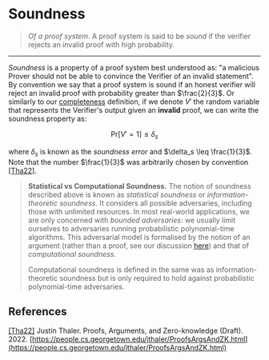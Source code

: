 # Soundness
> *Of a proof system*. A proof system is said to be *sound* if the verifier rejects an invalid proof with high probability.
---

*Soundness* is a property of a proof system best understood as: "a malicious Prover should not be able to convince the Verifier of an invalid statement". By convention we say that a proof system is sound if an honest verifier will reject an invalid proof with probability greater than $\frac{2}{3}$. Or similarly to our [completeness](def:completeness) definition, if we denote $V'$ the random variable that represents the Verifier's output given an **invalid** proof, we can write the soundness property as:

$$
\text{Pr}\left[ V' = 1 \right] \leq \delta_s
$$

where $\delta_s$ is known as the *soundness error* and $\delta_s \leq \frac{1}{3}$. Note that the number $\frac{1}{3}$ was arbitrarily chosen by convention [[Tha22]](https://people.cs.georgetown.edu/jthaler/ProofsArgsAndZK.html).

> **Statistical vs Computational Soundness.**
> The notion of soundness described above is known as *statistical soundness* or *information-theoretic soundness*. It considers all possible adversaries, including those with unlimited resources. In most real-world applications, we are only concerned with *bounded adversaries*: we usually limit ourselves to adversaries running probabilistic polynomial-time algorithms. This adversarial model is formalised by the notion of an argument (rather than a proof, see our discussion [here](./snark.md#proof-vs-argument)) and that of *computational soundness*.
>
> Computational soundness is defined in the same was as information-theoretic soundness but is only required to hold against probabilistic polynomial-time adversaries.



## References
[[Tha22]](https://people.cs.georgetown.edu/jthaler/ProofsArgsAndZK.html) Justin Thaler. Proofs, Arguments, and Zero-knowledge (Draft). 2022. [https://people.cs.georgetown.edu/jthaler/ProofsArgsAndZK.html](https://people.cs.georgetown.edu/jthaler/ProofsArgsAndZK.html)